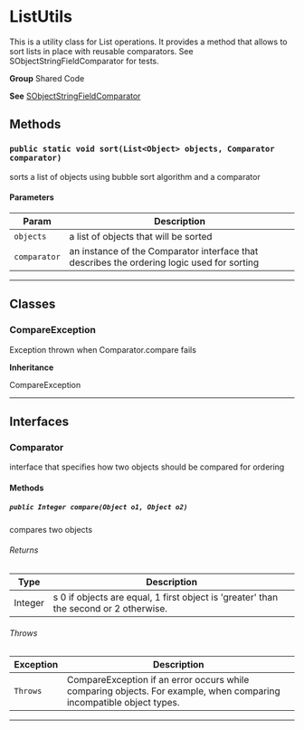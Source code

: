 # ListUtils

This is a utility class for List operations.
It provides a method that allows to sort lists in place with reusable comparators.
See SObjectStringFieldComparator for tests.


**Group** Shared Code


**See** [SObjectStringFieldComparator](https://github.com/trailheadapps/apex-recipes/wiki/SObjectStringFieldComparator)

## Methods
### `public static void sort(List<Object> objects, Comparator comparator)`

sorts a list of objects using bubble sort algorithm and a comparator

#### Parameters

|Param|Description|
|---|---|
|`objects`|a list of objects that will be sorted|
|`comparator`|an instance of the Comparator interface that describes the ordering logic used for sorting|

---
## Classes
### CompareException

Exception thrown when Comparator.compare fails


**Inheritance**

CompareException


---
## Interfaces
### Comparator

interface that specifies how two objects should be compared for ordering

#### Methods
##### `public Integer compare(Object o1, Object o2)`

compares two objects

###### Returns

|Type|Description|
|---|---|
|Integer|s 0 if objects are equal, 1 first object is 'greater' than the second or 2 otherwise.|

###### Throws

|Exception|Description|
|---|---|
|`Throws`|CompareException if an error occurs while comparing objects. For example, when comparing incompatible object types.|

---

